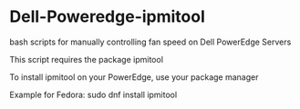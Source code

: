 # Dell-Poweredge-ipmitool

bash scripts for manually controlling fan speed on Dell PowerEdge Servers 

This script requires the package ipmitool

To install ipmitool on your PowerEdge, use your package manager

Example for Fedora:
sudo dnf install ipmitool
